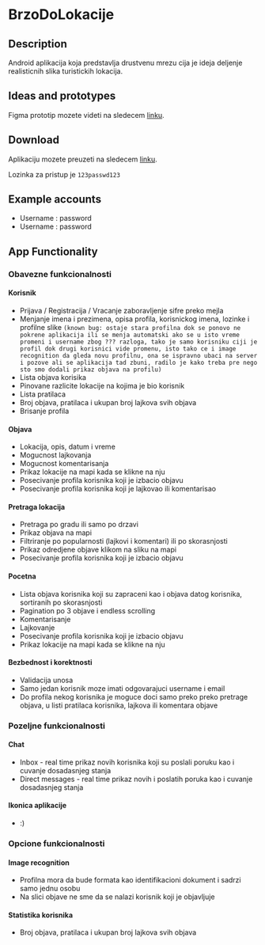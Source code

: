 # BrzoDoLokacije

## Description

Android aplikacija koja predstavlja drustvenu mrezu cija je ideja deljenje realisticnih slika turistickih lokacija.

## Ideas and prototypes

Figma prototip mozete videti na sledecem [linku](https://www.figma.com/file/X1pf7FB1KpEHQrVT2ziyJA/Untitled?node-id=0%3A1).

## Download

Aplikaciju mozete preuzeti na sledecem [linku](http://softeng.pmf.kg.ac.rs:10051/).

Lozinka za pristup je `123passwd123`

## Example accounts

- Username : password
- Username : password

## App Functionality

### Obavezne funkcionalnosti

#### Korisnik

- Prijava / Registracija / Vracanje zaboravljenje sifre preko mejla
- Menjanje imena i prezimena, opisa profila, korisnickog imena, lozinke i profilne slike `(known bug: ostaje stara profilna dok se ponovo ne pokrene aplikacija ili se menja automatski ako se u isto vreme promeni i username zbog ??? razloga, tako je samo korisniku ciji je profil dok drugi korisnici vide promenu, isto tako ce i image recognition da gleda novu profilnu, ona se ispravno ubaci na server i pozove ali se aplikacija tad zbuni, radilo je kako treba pre nego sto smo dodali prikaz objava na profilu)`
- Lista objava korisika
- Pinovane razlicite lokacije na kojima je bio korisnik
- Lista pratilaca
- Broj objava, pratilaca i ukupan broj lajkova svih objava
- Brisanje profila

#### Objava

- Lokacija, opis, datum i vreme
- Mogucnost lajkovanja
- Mogucnost komentarisanja
- Prikaz lokacije na mapi kada se klikne na nju
- Posecivanje profila korisnika koji je izbacio objavu
- Posecivanje profila korisnika koji je lajkovao ili komentarisao

#### Pretraga lokacija

- Pretraga po gradu ili samo po drzavi
- Prikaz objava na mapi
- Filtriranje po popularnosti (lajkovi i komentari) ili po skorasnjosti
- Prikaz odredjene objave klikom na sliku na mapi
- Posecivanje profila korisnika koji je izbacio objavu

#### Pocetna

- Lista objava korisnika koji su zapraceni kao i objava datog korisnika, sortiranih po skorasnjosti
- Pagination po 3 objave i endless scrolling
- Komentarisanje
- Lajkovanje
- Posecivanje profila korisnika koji je izbacio objavu
- Prikaz lokacije na mapi kada se klikne na nju

#### Bezbednost i korektnosti

- Validacija unosa
- Samo jedan korisnik moze imati odgovarajuci username i email
- Do profila nekog korisnika je moguce doci samo preko preko pretrage objava, u listi pratilaca korisnika, lajkova ili komentara objave

### Pozeljne funkcionalnosti

#### Chat

- Inbox - real time prikaz novih korisnika koji su poslali poruku kao i cuvanje dosadasnjeg stanja
- Direct messages - real time prikaz novih i poslatih poruka kao i cuvanje dosadasnjeg stanja

#### Ikonica aplikacije

- :)

### Opcione funkcionalnosti

#### Image recognition

- Profilna mora da bude formata kao identifikacioni dokument i sadrzi samo jednu osobu
- Na slici objave ne sme da se nalazi korisnik koji je objavljuje

#### Statistika korisnika

- Broj objava, pratilaca i ukupan broj lajkova svih objava
